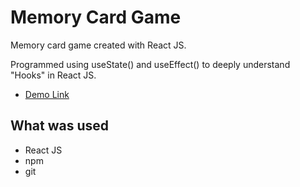 # Memory Card Game

Memory card game created with React JS.

Programmed using useState() and useEffect() to deeply understand "Hooks" in React JS.

- [Demo Link](jameshan2002.github.io/memory-card)

## What was used

- React JS
- npm
- git
